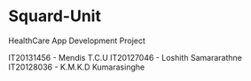 # Squard-Unit
HealthCare App Development Project

IT20131456 - Mendis T.C.U
IT20127046 - Loshith Samararathne
IT20128036 - K.M.K.D Kumarasinghe



